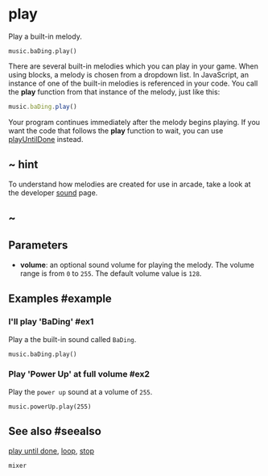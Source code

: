 # play

Play a built-in melody.

```sig
music.baDing.play()
```

There are several built-in melodies which you can play in your game. When using blocks, a melody is chosen from a dropdown list. In JavaScript, an instance of one of the built-in melodies is referenced in your code. You call the **play** function from that instance of the melody, just like this:

```typescript
music.baDing.play()
```

Your program continues immediately after the melody begins playing. If you want the code that follows the **play** function to wait, you can use [playUntilDone](/reference/mixer/melody/play-until-done) instead.

## ~ hint

To understand how melodies are created for use in arcade, take a look at the developer [sound](/developer/sound) page.

## ~

## Parameters

* **volume**: an optional sound volume for playing the melody. The volume range is from `0` to `255`. The default volume value is `128`.

## Examples #example

### I'll play 'BaDing' #ex1

Play a the built-in sound called `BaDing`.

```blocks
music.baDing.play()
```

### Play 'Power Up' at full volume #ex2

Play the ``power up`` sound at a volume of `255`.

```blocks
music.powerUp.play(255)
```

## See also #seealso

[play until done](/reference/music/melody/play-until-done),
[loop](/reference/music/melody/loop),
[stop](/reference/music/melody/stop)

```package
mixer
```